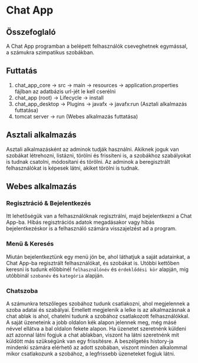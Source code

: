 # Chat App

## Összefoglaló
A Chat App programban a belépett felhasználók cseveghetnek egymással, a számukra szimpatikus szobákban.

## Futtatás
 1. chat_app_core -> src -> main -> resources -> application.properties fájlban az adatbázis url-jét le kell cserélni
 2. chat_app (root) -> Lifecycle -> install
 3. chat_app_desktop -> Plugins -> javafx -> javafx:run (Asztali alkalmazás futtatása)
 4. tomcat server -> run (Webes alkalmazás futtatása) 

## Asztali alkalmazás
Asztali alkalmazásként az adminok tudják használni. Akiknek joguk van szobákat létrehozni, listázni, törölni és frissíteni is, a szobákhoz szabályokat is tudnak csatolni, módosítani és törölni.
Az adminok a beregisztrált felhasználókat is képesek látni, akiket törölni is tudnak.

## Webes alkalmazás
### Regisztráció & Bejelentkezés
Itt lehetőségük van a felhasználóknak regisztrálni, majd bejelentkezni a Chat App-ba. Hibás regisztrációs adatok megadásakor vagy hibás bejelentkezéskor is a felhasználó számára visszajelzést ad a program.  
### Menü & Keresés
Miután bejelentkeztünk egy menü jön be, ahol láthatjuk a saját adatainkat, a Chat App-ba regisztrált felhasználókat, és szobákat is. Utóbbi kettőben keresni is tudunk előbbinél `felhasználónév` és `érdeklődési kör` alapján, míg utóbbinál `szobanév` és `kategória` alapján.
### Chatszoba 
A számunkra tetszőleges szobához tudunk csatlakozni, ahol megjelennek a szoba adatai és szabályai. Emellett megjelenik a lelke is az alkalmazásnak a chat ablak is ahol, chatelni tudunk a szobához csatlakozott felhasználókkal. A saját üzeneteink a jobb oldalon kék alapon jelennek meg, még másé névvel ellátva a bal oldalon fekete alapon. Ha üzenetet szeretnénk küldeni azt azonnal látni fogjuk a chat ablakban, viszont ha látni szeretnénk mit küldött más szükségünk van egy frissítésre. A beszélgetés history-ja mindenki számára elérhető az adott szobában, viszont minden alkalommal mikor csatlakozunk a szobához, a legfrissebb üzeneteket fogjuk látni.